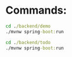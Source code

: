 # Commands:

```cmd
cd ./backend/demo
./mvnw spring-boot:run
```

```cmd
cd ./backend/todo
./mvnw spring-boot:run
```

```cmd

```

```cmd

```

```cmd

```

```cmd

```

```cmd

```

```cmd

```

```cmd

```

```cmd

```
